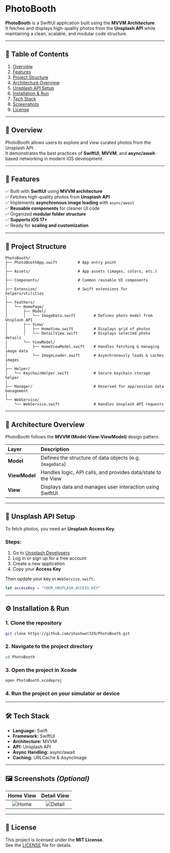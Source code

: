 # PhotoBooth

**PhotoBooth** is a SwiftUI application built using the **MVVM Architecture**.  
It fetches and displays high-quality photos from the **Unsplash API** while maintaining a clean, scalable, and modular code structure.

---

## 🧭 Table of Contents

1. [Overview](#-overview)  
2. [Features](#-features)  
3. [Project Structure](#-project-structure)  
4. [Architecture Overview](#-architecture-overview)  
5. [Unsplash API Setup](#-unsplash-api-setup)  
6. [Installation & Run](#-installation--run)  
7. [Tech Stack](#-tech-stack)  
8. [Screenshots](#-screenshots)  
9. [License](#-license)

---

## 🧩 Overview

PhotoBooth allows users to explore and view curated photos from the Unsplash API.  
It demonstrates the best practices of **SwiftUI**, **MVVM**, and **async/await**-based networking in modern iOS development.

---

## 🚀 Features

✅ Built with **SwiftUI** using **MVVM architecture**  
✅ Fetches high-quality photos from **Unsplash API**  
✅ Implements **asynchronous image loading** with `async/await`  
✅ **Reusable components** for cleaner UI code  
✅ Organized **modular folder structure**  
✅ **Supports iOS 17+**  
✅ Ready for **scaling and customization**

---

## 🧱 Project Structure

```
PhotoBooth/
├── PhotoBoothApp.swift         # App entry point
│
├── Assets/                     # App assets (images, colors, etc.)
│
├── Components/                 # Common reusable UI components
│
├── Extension/                  # Swift extensions for helpers/utilities
│
├── Feathers/
│   └── HomePage/
│       ├── Model/
│       │   └── ImageData.swift        # Defines photo model from Unsplash API
│       ├── View/
│       │   ├── HomeView.swift         # Displays grid of photos
│       │   └── DetailView.swift       # Displays selected photo details
│       └── ViewModel/
│           ├── HomeViewModel.swift    # Handles fetching & managing image data
│           └── ImageLoader.swift      # Asynchronously loads & caches images
│
├── Helper/
│   └── KeychainHelper.swift           # Secure keychain storage helper
│
├── Manager/                           # Reserved for app/session data management
│
└── WebService/
    └── WebService.swift               # Handles Unsplash API requests
```

---

## 🧠 Architecture Overview

PhotoBooth follows the **MVVM (Model-View-ViewModel)** design pattern.

| Layer | Description |
|:------|:-------------|
| **Model** | Defines the structure of data objects (e.g. `ImageData`) |
| **ViewModel** | Handles logic, API calls, and provides data/state to the View |
| **View** | Displays data and manages user interaction using SwiftUI |

---

## 🔑 Unsplash API Setup

To fetch photos, you need an **Unsplash Access Key**.

### Steps:
1. Go to [Unsplash Developers](https://unsplash.com/developers)
2. Log in or sign up for a free account
3. Create a new application
4. Copy your **Access Key**

Then update your key in `WebService.swift`:

```swift
let accessKey = "YOUR_UNSPLASH_ACCESS_KEY"
```

---

## ⚙️ Installation & Run

### 1. Clone the repository
```bash
git clone https://github.com/shashwat329/PhotoBooth.git
```

### 2. Navigate to the project directory
```bash
cd PhotoBooth
```

### 3. Open the project in Xcode
```bash
open PhotoBooth.xcodeproj
```

### 4. Run the project on your simulator or device

---

## 🛠 Tech Stack

- **Language:** Swift  
- **Framework:** SwiftUI  
- **Architecture:** MVVM  
- **API:** Unsplash API  
- **Async Handling:** async/await  
- **Caching:** URLCache & AsyncImage  

---

## 🖼 Screenshots *(Optional)*

| Home View | Detail View |
|:----------:|:------------:|
| ![Home](screenshots/HomeView.jpg) | ![Detail](screenshots/DetailView.jpg) |

---

## 📜 License

This project is licensed under the **MIT License**.  
See the [LICENSE](LICENSE) file for details.
